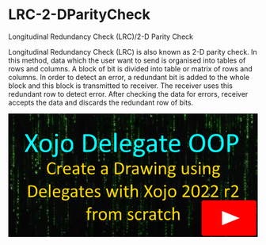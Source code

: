 # LRC-2-DParityCheck
Longitudinal Redundancy Check (LRC)/2-D Parity Check

Longitudinal Redundancy Check (LRC) is also known as 2-D parity check. In this method, data which the user want to send is organised into tables of rows and columns. A block of bit is divided into table or matrix of rows and columns. In order to detect an error, a redundant bit is added to the whole block and this block is transmitted to receiver. The receiver uses this redundant row to detect error. After checking the data for errors, receiver accepts the data and discards the redundant row of bits.

[![Xojo Plugin Creation from Scratch](https://github.com/eugenedakin/2022XojoDelegate/blob/main/DelegateDrawing.png)](https://youtu.be/jGfHhRTlrNY)

